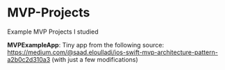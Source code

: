 # MVP-Projects
Example MVP Projects I studied

<b>MVPExampleApp</b>:
Tiny app from the following source: https://medium.com/@saad.eloulladi/ios-swift-mvp-architecture-pattern-a2b0c2d310a3 (with just a few modifications)
